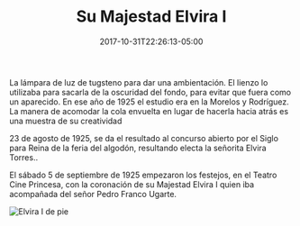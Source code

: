 ﻿---
title: "Su Majestad Elvira I"
description: "Su Majestad Elvira I Reina del Algodón de 1925 de pie, Torreón Caoh."
slug: "elvira2"
image: pic13.jpg
keywords: ""
categories: 
    - ""
    - ""
date: 2017-10-31T22:26:13-05:00
draft: false
---

La lámpara de luz de tugsteno para dar una ambientación. El lienzo lo utilizaba para sacarla de la oscuridad del fondo, para evitar que fuera como un aparecido. En ese año de 1925 el estudio era en la Morelos y Rodríguez. La manera de acomodar la cola envuelta en lugar de hacerla hacia atrás es una muestra de su creatividad

23 de agosto de 1925, se da el resultado al concurso abierto por el Siglo para Reina de la feria del algodón, resultando electa la señorita Elvira Torres.. 

El sábado 5 de septiembre de 1925 empezaron los festejos, en el Teatro Cine Princesa, con la coronación de su Majestad Elvira I quien iba acompañada del señor Pedro Franco Ugarte.

![Elvira I de pie](https://claudiaguerreros.github.io/juliososa/img/pic13.jpg)


